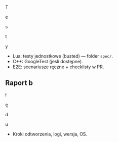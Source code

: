 #

T

e

s

t

y

- Lua: testy jednostkowe (busted) — folder `spec/`.
- C++: GoogleTest (jeśli dostępne).
- E2E: scenariusze ręczne + checklisty w PR.

## Raport b

ł

ę

d

u

- Kroki odtworzenia, logi, wersja, OS.
